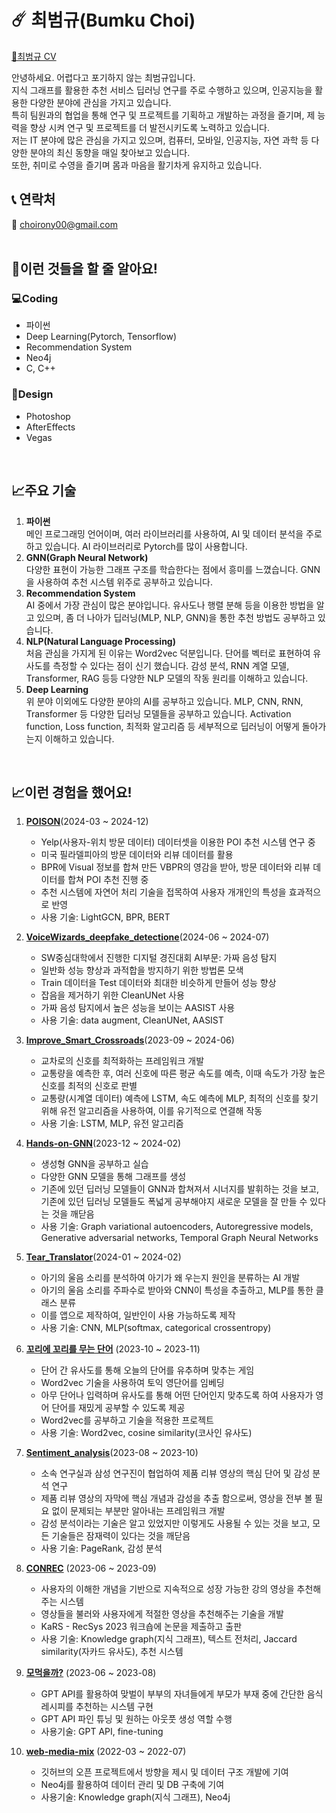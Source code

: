 # ☄️ 최범규(Bumku Choi)

[📄최범규 CV](https://github.com/choibumku00/choibumku00/files/15219670/CV.pdf)

안녕하세요. 어렵다고 포기하지 않는 최범규입니다.  
지식 그래프를 활용한 추천 서비스 딥러닝 연구를 주로 수행하고 있으며, 인공지능을 활용한 다양한 분야에 관심을 가지고 있습니다.  
특히 팀원과의 협업을 통해 연구 및 프로젝트를 기획하고 개발하는 과정을 즐기며, 제 능력을 향상 시켜 연구 및 프로젝트를 더 발전시키도록 노력하고 있습니다.  
저는 IT 분야에 많은 관심을 가지고 있으며, 컴퓨터, 모바일, 인공지능, 자연 과학 등 다양한 분야의 최신 동향을 매일 찾아보고 있습니다.  
또한, 취미로 수영을 즐기며 몸과 마음을 활기차게 유지하고 있습니다.

## 📞 연락처

📧 choirony00@gmail.com  
<br>

## 🔎이런 것들을 할 줄 알아요!

### 💻Coding

- 파이썬
- Deep Learning(Pytorch, Tensorflow)
- Recommendation System
- Neo4j
- C, C++

### 🎨Design

- Photoshop
- AfterEffects
- Vegas
<br>

## 📈주요 기술
1. **파이썬**  
메인 프로그래밍 언어이며, 여러 라이브러리를 사용하여, AI 및 데이터 분석을 주로 하고 있습니다. AI 라이브러리로 Pytorch를 많이 사용합니다.  
2. **GNN(Graph Neural Network)**  
다양한 표현이 가능한 그래프 구조를 학습한다는 점에서 흥미를 느꼈습니다. GNN을 사용하여 추천 시스템 위주로 공부하고 있습니다.  
3. **Recommendation System**  
AI 중에서 가장 관심이 많은 분야입니다. 유사도나 행렬 분해 등을 이용한 방법을 알고 있으며, 좀 더 나아가 딥러닝(MLP, NLP, GNN)을 통한 추천 방법도 공부하고 있습니다.  
4. **NLP(Natural Language Processing)**  
처음 관심을 가지게 된 이유는 Word2vec 덕분입니다. 단어를 벡터로 표현하여 유사도를 측정할 수 있다는 점이 신기 했습니다. 감성 분석, RNN 계열 모델, Transformer, RAG 등등 다양한 NLP 모델의 작동 원리를 이해하고 있습니다.  
5. **Deep Learning**  
위 분야 이외에도 다양한 분야의 AI를 공부하고 있습니다. MLP, CNN, RNN, Transformer 등 다양한 딥러닝 모델들을 공부하고 있습니다. Activation function, Loss function, 최적화 알고리즘 등 세부적으로 딥러닝이 어떻게 돌아가는지 이해하고 있습니다.  

<br>

## 📈이런 경험을 했어요!
1. [**POISON**](https://github.com/DAU-FAIRDAY-TEAM6/POISON_Models)(2024-03 ~ 2024-12)
    - Yelp(사용자-위치 방문 데이터) 데이터셋을 이용한 POI 추천 시스템 연구 중
    - 미국 필라델피아의 방문 데이터와 리뷰 데이터를 활용
    - BPR에 Visual 정보를 합쳐 만든 VBPR의 영감을 받아, 방문 데이터와 리뷰 데이터를 합쳐 POI 추천 진행 중
    - 추천 시스템에 자연어 처리 기술을 접목하여 사용자 개개인의 특성을 효과적으로 반영
    - 사용 기술: LightGCN, BPR, BERT
    
2. [**VoiceWizards_deepfake_detectione**](https://github.com/choibumku00/VoiceWizards_deepfake_detectione)(2024-06 ~ 2024-07)
    - SW중심대학에서 진행한 디지털 경진대회 AI부문: 가짜 음성 탐지
    - 일반화 성능 향상과 과적합을 방지하기 위한 방법론 모색
    - Train 데이터을 Test 데이터와 최대한 비슷하게 만들어 성능 향상
    - 잡음을 제거하기 위한 CleanUNet 사용
    - 가짜 음성 탐지에서 높은 성능을 보이는 AASIST 사용
    - 사용 기술: data augment, CleanUNet, AASIST
    
3. [**Improve_Smart_Crossroads**](https://github.com/choibumku00/Improve_Smart_Crossroads)(2023-09 ~ 2024-06)
    - 교차로의 신호를 최적화하는 프레임워크 개발
    - 교통량을 예측한 후, 여러 신호에 따른 평균 속도를 예측, 이때 속도가 가장 높은 신호를 최적의 신호로 판별
    - 교통량(시계열 데이터) 예측에 LSTM, 속도 예측에 MLP, 최적의 신호를 찾기 위해 유전 알고리즘을 사용하여, 이를 유기적으로 연결해 작동
    - 사용 기술: LSTM, MLP, 유전 알고리즘
    
4. [**Hands-on-GNN**](https://github.com/choibumku00/Hands-on-GNN)(2023-12 ~ 2024-02)
    - 생성형 GNN을 공부하고 실습
    - 다양한 GNN 모델을 통해 그래프를 생성
    - 기존에 있던 딥러닝 모델들이 GNN과 합쳐져서 시너지를 발휘하는 것을 보고, 기존에 있던 딥러닝 모델들도 폭넓게 공부해야지 새로운 모델을 잘 만들 수 있다는 것을 깨닫음
    - 사용 기술: Graph variational autoencoders, Autoregressive models, Generative adversarial networks, Temporal Graph Neural Networks
    
5. [**Tear_Translator**](https://github.com/hyeyeoung/Tear_Translator)(2024-01 ~ 2024-02)
    - 아기의 울음 소리를 분석하여 아기가 왜 우는지 원인을 분류하는 AI 개발
    - 아기의 울음 소리를 주파수로 받아와 CNN이 특성을 추출하고, MLP를 통한 클래스 분류
    - 이를 앱으로 제작하여, 일반인이 사용 가능하도록 제작
    - 사용 기술: CNN, MLP(softmax, categorical crossentropy)

6. [**꼬리에 꼬리를 무는 단어**](https://github.com/Daanyong/cocodan) (2023-10 ~ 2023-11)
    - 단어 간 유사도를 통해 오늘의 단어를 유추하며 맞추는 게임
    - Word2vec 기술을 사용하여 토익 영단어를 임베딩
    - 아무 단어나 입력하며 유사도를 통해 어떤 단어인지 맞추도록 하여 사용자가 영어 단어를 재밌게 공부할 수 있도록 제공
    - Word2vec를 공부하고 기술을 적용한 프로젝트
    - 사용 기술: Word2vec, cosine similarity(코사인 유사도)
      
7. [**Sentiment_analysis**](https://github.com/choibumku00/Sentiment_analysis)(2023-08 ~ 2023-10)
    - 소속 연구실과 삼성 연구진이 협업하여 제품 리뷰 영상의 핵심 단어 및 감성 분석 연구
    - 제품 리뷰 영상의 자막에 핵심 개념과 감성을 추출 함으로써, 영상을 전부 볼 필요 없이 문제되는 부분만 알아내는 프레임워크 개발
    - 감성 분석이라는 기술은 알고 있었지만 이렇게도 사용될 수 있는 것을 보고, 모든 기술들은 잠재력이 있다는 것을 깨닫음
    - 사용 기술: PageRank, 감성 분석
    
8. [**CONREC**](https://github.com/datascience-labs/conrec) (2023-06 ~ 2023-09)
    - 사용자의 이해한 개념을 기반으로 지속적으로 성장 가능한 강의 영상을 추천해주는 시스템
    - 영상들을 불러와 사용자에게 적절한 영상을 추천해주는 기술을 개발
    - KaRS - RecSys 2023 워크숍에 논문을 제출하고 출판
    - 사용 기술: Knowledge graph(지식 그래프), 텍스트 전처리, Jaccard similarity(자카드 유사도), 추천 시스템
    
9. [**모먹을까?**](https://github.com/2023-Busan-Hackathon/Busan-Hackathon-team4-backend-MVC) (2023-06 ~ 2023-08)
    - GPT API를 활용하여 맞벌이 부부의 자녀들에게 부모가 부재 중에 간단한 음식 레시피를 추천하는 시스템 구현
    - GPT API 파인 튜닝 및 원하는 아웃풋 생성 역할 수행
    - 사용기술: GPT API, fine-tuning
    
10. [**web-media-mix**](https://github.com/chunsejin/web-media-mix) (2022-03 ~ 2022-07)
    - 깃허브의 오픈 프로젝트에서 방향을 제시 및 데이터 구조 개발에 기여
    - Neo4j를 활용하여 데이터 관리 및 DB 구축에 기여
    - 사용기술: Knowledge graph(지식 그래프), Neo4j
